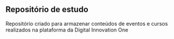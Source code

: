 ## Repositório de estudo

Repositório criado para armazenar conteúdos de eventos e cursos realizados na plataforma da Digital Innovation One
